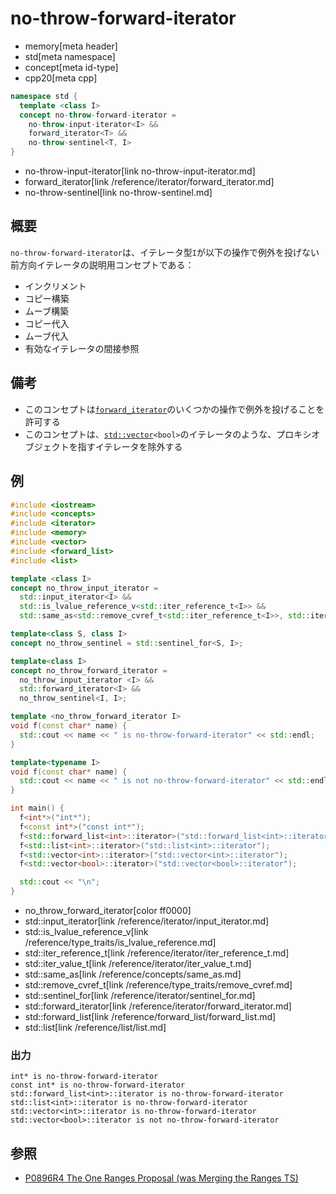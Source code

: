 # no-throw-forward-iterator
* memory[meta header]
* std[meta namespace]
* concept[meta id-type]
* cpp20[meta cpp]

```cpp
namespace std {
  template <class I>
  concept no-throw-forward-iterator =
    no-throw-input-iterator<I> &&
    forward_iterator<T> &&
    no-throw-sentinel<T, I>
}
```
* no-throw-input-iterator[link no-throw-input-iterator.md]
* forward_iterator[link /reference/iterator/forward_iterator.md]
* no-throw-sentinel[link no-throw-sentinel.md]

## 概要

`no-throw-forward-iterator`は、イテレータ型`I`が以下の操作で例外を投げない前方向イテレータの説明用コンセプトである：

- インクリメント
- コピー構築
- ムーブ構築
- コピー代入
- ムーブ代入
- 有効なイテレータの間接参照


## 備考
- このコンセプトは[`forward_iterator`](/reference/iterator/forward_iterator.md)のいくつかの操作で例外を投げることを許可する
- このコンセプトは、[`std::vector`](/reference/vector/vector.md)`<bool>`のイテレータのような、プロキシオブジェクトを指すイテレータを除外する


## 例
```cpp example
#include <iostream>
#include <concepts>
#include <iterator>
#include <memory>
#include <vector>
#include <forward_list>
#include <list>

template <class I>
concept no_throw_input_iterator =
  std::input_iterator<I> &&
  std::is_lvalue_reference_v<std::iter_reference_t<I>> &&
  std::same_as<std::remove_cvref_t<std::iter_reference_t<I>>, std::iter_value_t<I>>;

template<class S, class I>
concept no_throw_sentinel = std::sentinel_for<S, I>;

template<class I>
concept no_throw_forward_iterator =
  no_throw_input_iterator <I> &&
  std::forward_iterator<I> &&
  no_throw_sentinel<I, I>;

template <no_throw_forward_iterator I>
void f(const char* name) {
  std::cout << name << " is no-throw-forward-iterator" << std::endl;
}

template<typename I>
void f(const char* name) {
  std::cout << name << " is not no-throw-forward-iterator" << std::endl;
}

int main() {
  f<int*>("int*");
  f<const int*>("const int*");
  f<std::forward_list<int>::iterator>("std::forward_list<int>::iterator");
  f<std::list<int>::iterator>("std::list<int>::iterator");
  f<std::vector<int>::iterator>("std::vector<int>::iterator");
  f<std::vector<bool>::iterator>("std::vector<bool>::iterator");

  std::cout << "\n";
}
```
* no_throw_forward_iterator[color ff0000]
* std::input_iterator[link /reference/iterator/input_iterator.md]
* std::is_lvalue_reference_v[link /reference/type_traits/is_lvalue_reference.md]
* std::iter_reference_t[link /reference/iterator/iter_reference_t.md]
* std::iter_value_t[link /reference/iterator/iter_value_t.md]
* std::same_as[link /reference/concepts/same_as.md]
* std::remove_cvref_t[link /reference/type_traits/remove_cvref.md]
* std::sentinel_for[link /reference/iterator/sentinel_for.md]
* std::forward_iterator[link /reference/iterator/forward_iterator.md]
* std::forward_list[link /reference/forward_list/forward_list.md]
* std::list[link /reference/list/list.md]

### 出力
```
int* is no-throw-forward-iterator
const int* is no-throw-forward-iterator
std::forward_list<int>::iterator is no-throw-forward-iterator
std::list<int>::iterator is no-throw-forward-iterator
std::vector<int>::iterator is no-throw-forward-iterator
std::vector<bool>::iterator is not no-throw-forward-iterator
```


## 参照
- [P0896R4 The One Ranges Proposal (was Merging the Ranges TS)](http://www.open-std.org/jtc1/sc22/wg21/docs/papers/2018/p0896r4.pdf)
